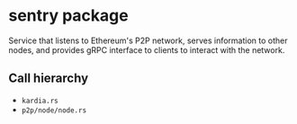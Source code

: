 # sentry package
Service that listens to Ethereum's P2P network, serves information to other nodes, and provides gRPC interface to clients to interact with the network.

## Call hierarchy
- `kardia.rs`
- `p2p/node/node.rs`